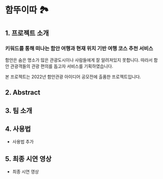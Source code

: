 # 함뚜이따 🏞
  
  
## 1. 프로젝트 소개 
### 키워드를 통해 떠나는 함안 여행과 현재 위치 기반 여행 코스 추천 서비스

함안은 숨은 명소가 많은 관광도시이나 사람들에게 잘 알려져있지 못합니다. 따라서 함안 관광객들의 관광 편의를 돕고자 서비스를 기획하였습니다.

본 프로젝트는 2022년 함안관광 아이디어 공모전에 출품한 프로젝트입니다.

  


## 2. Abstract

   
  
## 3. 팀 소개

 
## 4. 사용법

  - 사용법 추가

## 5. 최종 시연 영상

  - 최종 시연 영상 
  
 
  


